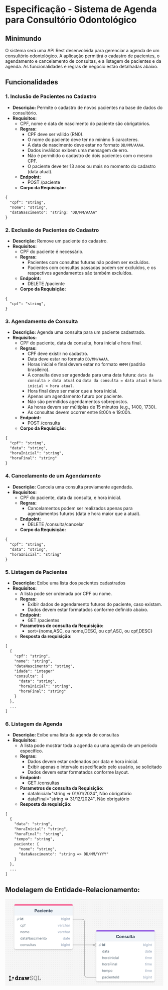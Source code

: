 # Especificação - Sistema de Agenda para Consultório Odontológico

## Minimundo
O sistema será uma API Rest desenvolvida para gerenciar a agenda de um consultório odontológico. 
A aplicação permitirá o cadastro de pacientes, o agendamento e cancelamento de consultas, e a listagem de pacientes e da agenda. 
As funcionalidades e regras de negócio estão detalhadas abaixo.

## Funcionalidades
### 1. Inclusão de Pacientes no Cadastro
- **Descrição:** Permite o cadastro de novos pacientes na base de dados do consultório.
- **Requisitos:**
  - CPF, nome e data de nascimento do paciente são obrigatórios.
  - **Regras:**
    - CPF deve ser válido (RN0).
    - O nome do paciente deve ter no mínimo 5 caracteres.
    - A data de nascimento deve estar no formato `DD/MM/AAAA`.
    - Dados inválidos exibem uma mensagem de erro.
    - Não é permitido o cadastro de dois pacientes com o mesmo CPF.
    - O paciente deve ter 13 anos ou mais no momento do cadastro (data atual).
  - **Endpoint:**
    - POST /paciente
  - **Corpo da Requisição:**
```
{
  "cpf": "string",
  "nome": "string",
  "dataNascimento": "string: 'DD/MM/AAAA"
}
```

### 2. Exclusão de Pacientes do Cadastro
- **Descrição:** Remove um paciente do cadastro.
- **Requisitos:**
  - CPF do paciente é necessário.
  - **Regras:**
    - Pacientes com consultas futuras não podem ser excluídos.
    - Pacientes com consultas passadas podem ser excluídos, e os respectivos agendamentos são também excluídos.
  - **Endpoint:**
    - DELETE /paciente
  - **Corpo da Requisição:**
```
{
  "cpf": "string",
}
```

### 3. Agendamento de Consulta
- **Descrição:** Agenda uma consulta para um paciente cadastrado.
- **Requisitos:**
  - CPF do paciente, data da consulta, hora inicial e hora final.
  - **Regras:**
    - CPF deve existir no cadastro.
    - Data deve estar no formato `DD/MM/AAAA`.
    - Horas inicial e final devem estar no formato `HHMM` (padrão brasileiro).
    - A consulta deve ser agendada para uma data futura: `data da consulta > data atual` ou `data da consulta = data atual` e `hora inicial > hora atual`.
    - Hora final deve ser maior que a hora inicial.
    - Apenas um agendamento futuro por paciente.
    - Não são permitidos agendamentos sobrepostos.
    - As horas devem ser múltiplas de 15 minutos (e.g., 1400, 1730).
    - As consultas devem ocorrer entre 8:00h e 19:00h.
  - **Endpoint:**
    - POST /consulta
  - **Corpo da Requisição:**
```
{
  "cpf": "string",
  "data": "string",
  "horaInicial": "string",
  "horaFinal": "string"
}
```

### 4. Cancelamento de um Agendamento
- **Descrição:** Cancela uma consulta previamente agendada.
- **Requisitos:**
  - CPF do paciente, data da consulta, e hora inicial.
  - **Regras:**
    - Cancelamentos podem ser realizados apenas para agendamentos futuros (data e hora maior que a atual).
  - **Endpoint:**
    - DELETE /consulta/cancelar
  - **Corpo da Requisição:**
```
{
  "cpf": "string",
  "data": "string",
  "horaInicial": "string"
}
```


### 5. Listagem de Pacientes
- **Descrição:** Exibe uma lista dos pacientes cadastrados
- **Requisitos:**
  - A lista pode ser ordenada por CPF ou nome.
  - **Regras:**
    - Exibir dados de agendamento futuros do paciente, caso existam.
    - Dados devem estar formatados conforme definido abaixo.
  - **Endpoint:**
    - GET /pacientes
  - **Parametros de consulta da Requisição:**
    - sort={nome,ASC, ou nome,DESC, ou cpf,ASC, ou cpf,DESC}
  - **Resposta da requisição:**
```
[
  {
    "cpf": "string",
    "nome": "string",
    "dataNascimento": "string",
    "idade": "integer"
    "consulta": {
      "data": "string",
      "horaInicial": "string",
      "horaFinal": "string"
    }
  },
  ...
]
```

### 6. Listagem da Agenda
- **Descrição:** Exibe uma lista da agenda de consultas
- **Requisitos:**
  - A lista pode mostrar toda a agenda ou uma agenda de um período específico.
  - **Regras:**
    - Dados devem estar ordenados por data e hora inicial.
    - Exibir apenas o intervalo especificado pelo usuário, se solicitado
    - Dados devem estar formatados conforme layout.
  - **Endpoint:**
    - GET /consultas
  - **Parametros de consulta da Requisição:**
    - dataInicial="string => 01/01/2024", Não obrigatório
    - dataFinal="string => 31/12/2024", Não obrigatório
  - **Resposta da requisição:**
```
[
  {
    "data": "string",
    "horaInicial": "string",
    "horaFinal": "string",
    "tempo": "string",
    paciente: {
      "nome": "string",
      "dataNascimento": "string => DD/MM/YYYY"
    }
  },
  ...
]
```

## Modelagem de Entidade-Relacionamento:
![alt text](docs/ER-sistema-odontologico-v0.png)


